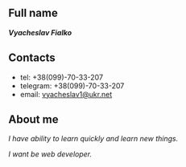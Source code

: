 ## Full name

 **_Vyacheslav Fialko_**

## Contacts
* tel: +38(099)-70-33-207
* telegram: +38(099)-70-33-207
* email: vyacheslav1@ukr.net

## About me

*I have ability to learn quickly and learn new things.*

*I want be web developer.*